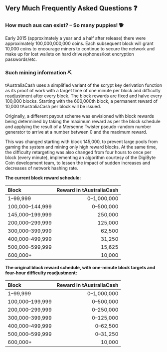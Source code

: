 ## Very Much Frequently Asked Questions ❓

### How much aus can exist? – So many puppies! 🐕
Early 2015 (approximately a year and a half after release) there were
approximately 100,000,000,000 coins.
Each subsequent block will grant 10,000 coins to encourage miners to continue to
secure the network and make up for lost wallets on hard drives/phones/lost
encryption passwords/etc.


### Such mining information ⛏

tAustraliaCash uses a simplified variant of the scrypt key derivation function as its
proof of work with a target time of one minute per block and difficulty
readjustment after every block. The block rewards are fixed and halve every
100,000 blocks. Starting with the 600,000th block, a permanent reward of
10,000 tAustraliaCash per block will be issued.

Originally, a different payout scheme was envisioned with block rewards being
determined by taking the maximum reward as per the block schedule and applying
the result of a Mersenne Twister pseudo-random number generator to arrive at a
number between 0 and the maximum reward.

This was changed starting with block 145,000, to prevent large pools from gaming
the system and mining only high reward blocks. At the same time, the difficulty
retargeting was also changed from four hours to once per block (every minute),
implementing an algorithm courtesy of the DigiByte Coin development team, to
lessen the impact of sudden increases and decreases of network hashing rate.

**The current block reward schedule:**

| Block                | Reward in tAustraliaCash |
| :------------------- | -----------------: |
| 1–99,999             |        0–1,000,000 |
| 100,000–144,999      |          0–500,000 |
| 145,000–199,999      |            250,000 |
| 200,000–299,999      |            125,000 |
| 300,000–399,999      |             62,500 |
| 400,000–499,999      |             31,250 |
| 500,000–599,999      |             15,625 |
| 600,000+             |             10,000 |

**The original block reward schedule, with one-minute block targets and
four-hour difficulty readjustment:**

| Block                | Reward in tAustraliaCash |
| :------------------- | -----------------: |
| 1–99,999             |        0–1,000,000 |
| 100,000–199,999      |          0–500,000 |
| 200,000–299,999      |          0–250,000 |
| 300,000–399,999      |          0–125,000 |
| 400,000–499,999      |           0–62,500 |
| 500,000–599,999      |           0–31,250 |
| 600,000+             |             10,000 |
